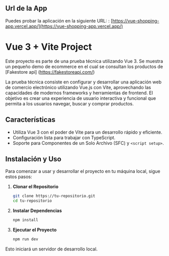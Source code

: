 ## Url de la App

Puedes probar la aplicación en la siguiente URL: : [https://vue-shopping-app.vercel.app/](https://vue-shopping-app.vercel.app/)


# Vue 3 + Vite Project

Este proyecto es parte de una prueba técnica utilizando Vue 3. Se muestra un pequeño demo de ecommerce en el cual se consultan los productos de [Fakestore api] (https://fakestoreapi.com/)

La prueba técnica consiste en configurar y desarrollar una aplicación web de comercio electrónico utilizando Vue.js con Vite, aprovechando las capacidades de modernos frameworks y herramientas de frontend. El objetivo es crear una experiencia de usuario interactiva y funcional que permita a los usuarios navegar, buscar y comprar productos. 

## Características

- Utiliza Vue 3 con el poder de Vite para un desarrollo rápido y eficiente.
- Configuración lista para trabajar con TypeScript.
- Soporte para Componentes de un Solo Archivo (SFC) y `<script setup>`.

## Instalación y Uso

Para comenzar a usar y desarrollar el proyecto en tu máquina local, sigue estos pasos:

1. **Clonar el Repositorio**

   ```bash
   git clone https://tu-repositorio.git
   cd tu-repositorio


2. **Instalar Dependencias**
    ```bash
    npm install

3. **Ejecutar el Proyecto**
    ```bash
    npm run dev


Esto iniciará un servidor de desarrollo local. 


